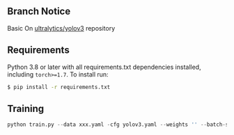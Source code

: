 ## Branch Notice

Basic On [ultralytics/yolov3](https://github.com/ultralytics/yolov3) repository


## Requirements

Python 3.8 or later with all requirements.txt dependencies installed, including `torch>=1.7`. To install run:
```bash
$ pip install -r requirements.txt
```


## Training

```python
python train.py --data xxx.yaml -cfg yolov3.yaml --weights '' --batch-size 24
```